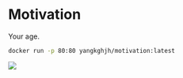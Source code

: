 Motivation
========

Your age.

```bash
docker run -p 80:80 yangkghjh/motivation:latest
```

![](screenshot.png)
